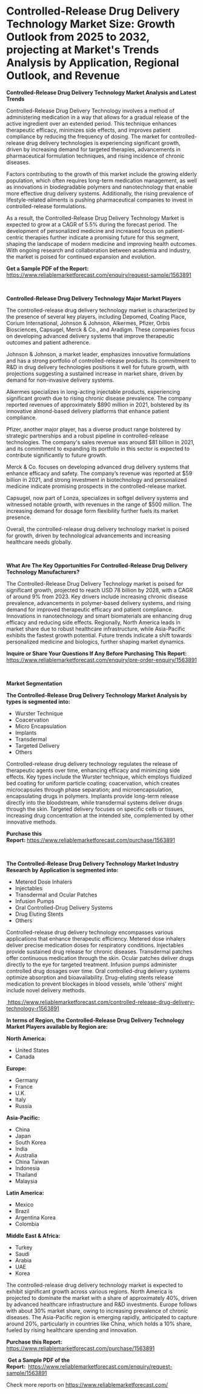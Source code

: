 <p><h1>Controlled-Release Drug Delivery Technology Market Size: Growth Outlook from 2025 to 2032, projecting at Market's Trends Analysis by Application, Regional Outlook, and Revenue</h1></p><p><strong>Controlled-Release Drug Delivery Technology Market Analysis and Latest Trends</strong></p>
<p><p>Controlled-Release Drug Delivery Technology involves a method of administering medication in a way that allows for a gradual release of the active ingredient over an extended period. This technique enhances therapeutic efficacy, minimizes side effects, and improves patient compliance by reducing the frequency of dosing. The market for controlled-release drug delivery technologies is experiencing significant growth, driven by increasing demand for targeted therapies, advancements in pharmaceutical formulation techniques, and rising incidence of chronic diseases.</p><p>Factors contributing to the growth of this market include the growing elderly population, which often requires long-term medication management, as well as innovations in biodegradable polymers and nanotechnology that enable more effective drug delivery systems. Additionally, the rising prevalence of lifestyle-related ailments is pushing pharmaceutical companies to invest in controlled-release formulations.</p><p>As a result, the Controlled-Release Drug Delivery Technology Market is expected to grow at a CAGR of 5.5% during the forecast period. The development of personalized medicine and increased focus on patient-centric therapies further indicate a promising future for this segment, shaping the landscape of modern medicine and improving health outcomes. With ongoing research and collaboration between academia and industry, the market is poised for continued expansion and evolution.</p></p>
<p><strong>Get a Sample PDF of the Report:&nbsp;</strong> <a href="https://www.reliablemarketforecast.com/enquiry/request-sample/1563891?utm_campaign=2413&utm_medium=2&utm_source=Github&utm_content=ia&utm_term=23032025&utm_id=controlled-release-drug-delivery-technology">https://www.reliablemarketforecast.com/enquiry/request-sample/1563891</a></p>
<p>&nbsp;</p>
<p><strong>Controlled-Release Drug Delivery Technology Major Market Players</strong></p>
<p><p>The controlled-release drug delivery technology market is characterized by the presence of several key players, including Depomed, Coating Place, Corium International, Johnson & Johnson, Alkermes, Pfizer, Orbis Biosciences, Capsugel, Merck & Co., and Aradigm. These companies focus on developing advanced delivery systems that improve therapeutic outcomes and patient adherence.</p><p>Johnson & Johnson, a market leader, emphasizes innovative formulations and has a strong portfolio of controlled-release products. Its commitment to R&D in drug delivery technologies positions it well for future growth, with projections suggesting a sustained increase in market share, driven by demand for non-invasive delivery systems.</p><p>Alkermes specializes in long-acting injectable products, experiencing significant growth due to rising chronic disease prevalence. The company reported revenues of approximately $890 million in 2021, bolstered by its innovative almond-based delivery platforms that enhance patient compliance.</p><p>Pfizer, another major player, has a diverse product range bolstered by strategic partnerships and a robust pipeline in controlled-release technologies. The company's sales revenue was around $81 billion in 2021, and its commitment to expanding its portfolio in this sector is expected to contribute significantly to future growth.</p><p>Merck & Co. focuses on developing advanced drug delivery systems that enhance efficacy and safety. The company’s revenue was reported at $59 billion in 2021, and strong investment in biotechnology and personalized medicine indicate promising prospects in the controlled-release market.</p><p>Capsugel, now part of Lonza, specializes in softgel delivery systems and witnessed notable growth, with revenues in the range of $500 million. The increasing demand for dosage form flexibility further fuels its market presence.</p><p>Overall, the controlled-release drug delivery technology market is poised for growth, driven by technological advancements and increasing healthcare needs globally.</p></p>
<p>&nbsp;</p>
<p><strong>What Are The Key Opportunities For Controlled-Release Drug Delivery Technology Manufacturers?</strong></p>
<p><p>The Controlled-Release Drug Delivery Technology market is poised for significant growth, projected to reach USD 78 billion by 2028, with a CAGR of around 9% from 2023. Key drivers include increasing chronic disease prevalence, advancements in polymer-based delivery systems, and rising demand for improved therapeutic efficacy and patient compliance. Innovations in nanotechnology and smart biomaterials are enhancing drug efficacy and reducing side effects. Regionally, North America leads in market share due to robust healthcare infrastructure, while Asia-Pacific exhibits the fastest growth potential. Future trends indicate a shift towards personalized medicine and biologics, further shaping market dynamics.</p></p>
<p><strong>Inquire or Share Your Questions If Any Before Purchasing This Report:</strong> <a href="https://www.reliablemarketforecast.com/enquiry/pre-order-enquiry/1563891?utm_campaign=2413&utm_medium=2&utm_source=Github&utm_content=ia&utm_term=23032025&utm_id=controlled-release-drug-delivery-technology">https://www.reliablemarketforecast.com/enquiry/pre-order-enquiry/1563891</a></p>
<p>&nbsp;</p>
<p><strong>Market Segmentation</strong></p>
<p><strong>The Controlled-Release Drug Delivery Technology Market Analysis by types is segmented into:</strong></p>
<p><ul><li>Wurster Technique</li><li>Coacervation</li><li>Micro Encapsulation</li><li>Implants</li><li>Transdermal</li><li>Targeted Delivery</li><li>Others</li></ul></p>
<p><p>Controlled-release drug delivery technology regulates the release of therapeutic agents over time, enhancing efficacy and minimizing side effects. Key types include the Wurster technique, which employs fluidized bed coating for uniform particle coating; coacervation, which creates microcapsules through phase separation; and microencapsulation, encapsulating drugs in polymers. Implants provide long-term release directly into the bloodstream, while transdermal systems deliver drugs through the skin. Targeted delivery focuses on specific cells or tissues, increasing drug concentration at the intended site, complemented by other innovative methods.</p></p>
<p><strong>Purchase this Report:&nbsp;</strong><a href="https://www.reliablemarketforecast.com/purchase/1563891?utm_campaign=2413&utm_medium=2&utm_source=Github&utm_content=ia&utm_term=23032025&utm_id=controlled-release-drug-delivery-technology">https://www.reliablemarketforecast.com/purchase/1563891</a></p>
<p>&nbsp;</p>
<p><strong>The Controlled-Release Drug Delivery Technology Market Industry Research by Application is segmented into:</strong></p>
<p><ul><li>Metered Dose Inhalers</li><li>Injectables</li><li>Transdermal and Ocular Patches</li><li>Infusion Pumps</li><li>Oral Controlled-Drug Delivery Systems</li><li>Drug Eluting Stents</li><li>Others</li></ul></p>
<p><p>Controlled-release drug delivery technology encompasses various applications that enhance therapeutic efficiency. Metered dose inhalers deliver precise medication doses for respiratory conditions. Injectables provide sustained drug release for chronic diseases. Transdermal patches offer continuous medication through the skin. Ocular patches deliver drugs directly to the eye for targeted treatment. Infusion pumps administer controlled drug dosages over time. Oral controlled-drug delivery systems optimize absorption and bioavailability. Drug-eluting stents release medication to prevent blockages in blood vessels, while 'others' might include novel delivery methods.</p></p>
<p><a href="https://www.reliablemarketforecast.com/controlled-release-drug-delivery-technology-r1563891?utm_campaign=2413&utm_medium=2&utm_source=Github&utm_content=ia&utm_term=23032025&utm_id=controlled-release-drug-delivery-technology">&nbsp;https://www.reliablemarketforecast.com/controlled-release-drug-delivery-technology-r1563891</a></p>
<p><strong>In terms of Region, the Controlled-Release Drug Delivery Technology Market Players available by Region are:</strong></p>
<p>
    <p> <strong> North America: </strong>
        <ul>
            <li>United States</li>
            <li>Canada</li>
        </ul>
        </p> 
    <p> <strong> Europe: </strong>
        <ul>
            <li>Germany</li>
            <li>France</li>
            <li>U.K.</li>
            <li>Italy</li>
            <li>Russia</li>
        </ul>
        </p> 
    <p> <strong> Asia-Pacific: </strong>
        <ul>
            <li>China</li>
            <li>Japan</li>
            <li>South Korea</li>
            <li>India</li>
            <li>Australia</li>
            <li>China Taiwan</li>
            <li>Indonesia</li>
            <li>Thailand</li>
            <li>Malaysia</li>
        </ul>
        </p> 
    <p> <strong> Latin America: </strong>
        <ul>
            <li>Mexico</li>
            <li>Brazil</li>
            <li>Argentina Korea</li>
            <li>Colombia</li>
        </ul>
        </p> 
    <p> <strong> Middle East & Africa: </strong>
        <ul>
            <li>Turkey</li>
            <li>Saudi</li>
            <li>Arabia</li>
            <li>UAE</li>
            <li>Korea</li>
        </ul>
    </p>
    </p>
<p><p>The controlled-release drug delivery technology market is expected to exhibit significant growth across various regions. North America is projected to dominate the market with a share of approximately 40%, driven by advanced healthcare infrastructure and R&D investments. Europe follows with about 30% market share, owing to increasing prevalence of chronic diseases. The Asia-Pacific region is emerging rapidly, anticipated to capture around 20%, particularly in countries like China, which holds a 10% share, fueled by rising healthcare spending and innovation.</p></p>
<p><strong>Purchase this Report: </strong><a href="https://www.reliablemarketforecast.com/purchase/1563891?utm_campaign=2413&utm_medium=2&utm_source=Github&utm_content=ia&utm_term=23032025&utm_id=controlled-release-drug-delivery-technology">https://www.reliablemarketforecast.com/purchase/1563891</a></p>
<p>&nbsp;<strong>Get a Sample PDF of the Report:&nbsp;&nbsp;</strong><a href="https://www.reliablemarketforecast.com/enquiry/request-sample/1563891?utm_campaign=2413&utm_medium=2&utm_source=Github&utm_content=ia&utm_term=23032025&utm_id=controlled-release-drug-delivery-technology">https://www.reliablemarketforecast.com/enquiry/request-sample/1563891</a></p>
<p><strong></strong></p>
<p>Check more reports on <a href="https://www.reliablemarketforecast.com/?utm_campaign=2413&utm_medium=2&utm_source=Github&utm_content=ia&utm_term=23032025&utm_id=controlled-release-drug-delivery-technology">https://www.reliablemarketforecast.com/</a></p>